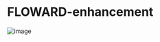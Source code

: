 # FLOWARD-enhancement

![image](https://github.com/maram-a22/FLOWARD-enhancement/assets/108218379/9b7a5887-eb56-49d5-8900-833a82994865)
